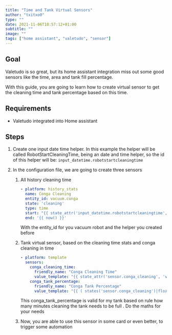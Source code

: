 ```yaml
---
title: "Time and Tank Virtual Sensors"
author: "txitxo0"
type: ""
date: 2021-11-06T18:57:12+01:00
subtitle: ""
image: ""
tags: ["home assistant", "valetudo", "sensor"]
---
```


## Goal

Valetudo is so great, but its home assistant integration miss out some good sensors like the time, area and tank fill percentage.

With this guide, you are going to learn how to create virtual sensor to get the cleaning time and tank percentage based on this time.

## Requirements
- Valetudo integrated into Home assistant

## Steps

1. Create one input date time helper. In this example the helper will be called RobotStartCleaningTime, being an date and time helper, so the id of this helper will be: `input_datetime.robotstartcleaningtime`

2. In the configuration file, we are going to create three sensors
   1. All history cleaning time
      ```yaml
      - platform: history_stats
        name: Conga Cleaning
        entity_id: vacuum.conga
        state: 'cleaning'
        type: time
        start: "{{ state_attr('input_datetime.robotstartcleaningtime', 'timestamp') }}"
        end: '{{ now() }}'
      ```
        With the entity_id for you vacuum robot and the helper you created before

   2. Tank virtual sensor, based on the cleaning time stats and conga cleaning in time
      ```yaml
      - platform: template
        sensors:
          conga_cleaning_time:
            friendly_name: "Conga Cleaning Time"
            value_template: "{{ state_attr('sensor.conga_cleaning', 'value') }}"
          conga_tank_percentage:
            friendly_name: "Conga Tank Percentage"
            value_template: "{{ ( states('sensor.conga_cleaning')|float * (100)|float / (10)|float ) | round(0)  }}"
      ```
        This conga_tank_percentage is valid for my tank based on rule how many minutes cleaning the tank needs to be full . Do the maths for your needs

   3. Now, you are able to use this sensor in some card or even better, to trigger some automation


